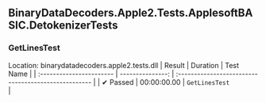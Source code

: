 ## BinaryDataDecoders.Apple2.Tests.ApplesoftBASIC.DetokenizerTests

### GetLinesTest
 Location: binarydatadecoders.apple2.tests.dll
| Result                   | Duration         | Test Name                                          |
| :----------------------- | ---------------: | :--------------------------------------------------- |
|  ✔ Passed               | 00:00:00.00 | `GetLinesTest                                      ` |

